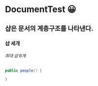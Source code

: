 # DocumentTest :grinning:
## 샵은 문서의 계층구조를 나타낸다.

### 샵 세개 

###### 최대 샵 6개 

```java
public people() {

}
```
